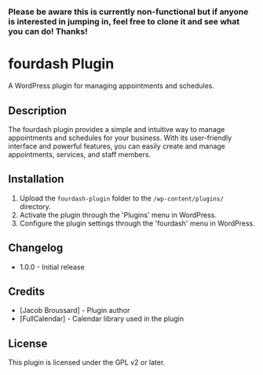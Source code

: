 # <h3>Please be aware this is currently non-functional but if anyone is interested in jumping in, feel free to clone it and see what you can do! Thanks! </h3>

# fourdash Plugin

A WordPress plugin for managing appointments and schedules.

## Description

The fourdash plugin provides a simple and intuitive way to manage appointments and schedules for your business. With its user-friendly interface and powerful features, you can easily create and manage appointments, services, and staff members.

## Installation

1. Upload the `fourdash-plugin` folder to the `/wp-content/plugins/` directory.
2. Activate the plugin through the 'Plugins' menu in WordPress.
3. Configure the plugin settings through the 'fourdash' menu in WordPress.

## Changelog

* 1.0.0 - Initial release

## Credits

* [Jacob Broussard] - Plugin author
* [FullCalendar] - Calendar library used in the plugin

## License

This plugin is licensed under the GPL v2 or later.
